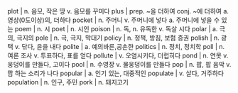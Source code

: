 plot	| n. 음모, 작은 땅 v. 음모를 꾸미다
plus	| prep. ~을 더하여 conj. ~에 더하여 a. 영상(0도이상)의, 더하다
pocket	| n. 주머니 v. 주머니에 넣다 a. 주머니에 넣을 수 있는
poem	| n. 시
poet	| n. 시인
poison	| n. 독, n. 유독한 v. 독살 시다
polar	| a. 극의, 극지의
pole	| n. 극, 극지, 막대기
policy	| n. 정책, 방침, 보험 증권
polish	| n. 광택 v. 닦다, 윤을 내다
polite	| a. 예의바른,공손한
politics	| n. 정치, 정치학
poll	| n. 여론 조사 v. 투표하다, 표를 얻다
pollute	| v. 오염시키다, 더럽히다
pond	| n. 연못 v. 웅덩이를 만들다, 고이다
pool	| n. 수영장 v. 물웅덩이를 만들다
pop	| n. 팝, 팝 음악 v. 팝 하는 소리가 나다
popular	| a. 인기 있는, 대중적인
populate	| v. 살다, 거주하다
population	| n. 인구, 주민
pork	| n. 돼지고기
